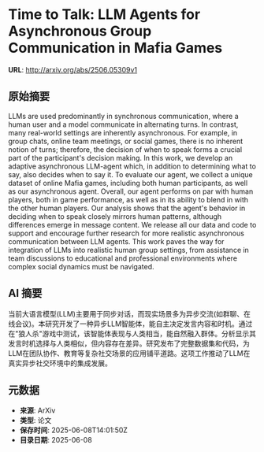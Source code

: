 # Time to Talk: LLM Agents for Asynchronous Group Communication in Mafia Games

**URL**: http://arxiv.org/abs/2506.05309v1

## 原始摘要

LLMs are used predominantly in synchronous communication, where a human user
and a model communicate in alternating turns. In contrast, many real-world
settings are inherently asynchronous. For example, in group chats, online team
meetings, or social games, there is no inherent notion of turns; therefore, the
decision of when to speak forms a crucial part of the participant's decision
making. In this work, we develop an adaptive asynchronous LLM-agent which, in
addition to determining what to say, also decides when to say it. To evaluate
our agent, we collect a unique dataset of online Mafia games, including both
human participants, as well as our asynchronous agent. Overall, our agent
performs on par with human players, both in game performance, as well as in its
ability to blend in with the other human players. Our analysis shows that the
agent's behavior in deciding when to speak closely mirrors human patterns,
although differences emerge in message content. We release all our data and
code to support and encourage further research for more realistic asynchronous
communication between LLM agents. This work paves the way for integration of
LLMs into realistic human group settings, from assistance in team discussions
to educational and professional environments where complex social dynamics must
be navigated.


## AI 摘要

当前大语言模型(LLM)主要用于同步对话，而现实场景多为异步交流(如群聊、在线会议)。本研究开发了一种异步LLM智能体，能自主决定发言内容和时机。通过在"狼人杀"游戏中测试，该智能体表现与人类相当，能自然融入群体。分析显示其发言时机选择与人类相似，但内容存在差异。研究发布了完整数据集和代码，为LLM在团队协作、教育等复杂社交场景的应用铺平道路。这项工作推动了LLM在真实异步社交环境中的集成发展。

## 元数据

- **来源**: ArXiv
- **类型**: 论文
- **保存时间**: 2025-06-08T14:01:50Z
- **目录日期**: 2025-06-08
